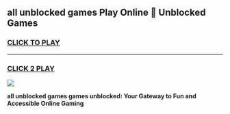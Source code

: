 
## all unblocked games Play Online 👋 Unblocked Games
<h3>
<a href="https://premium.freeplayer.one?title=all_unblocked_games&ref=19F">CLICK TO PLAY</a></h3>
<hr>

<h3>
<a href="https://premium.freeplayer.one?title=all_unblocked_games&ref=19F">CLICK 2 PLAY</a>
  
</h3>

<a href="https://premium.freeplayer.one?title=all_unblocked_games&ref=19F"><img src="https://clearcache.store/games.png"></a>


**all unblocked games games unblocked: Your Gateway to Fun and Accessible Online Gaming**
